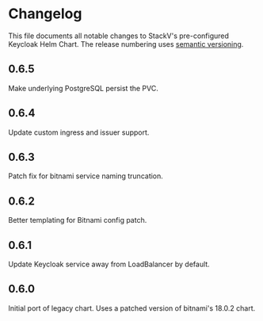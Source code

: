 # Changelog

This file documents all notable changes to StackV's pre-configured Keycloak Helm Chart.
The release numbering uses [semantic versioning](http://semver.org).

## 0.6.5

Make underlying PostgreSQL persist the PVC.

## 0.6.4

Update custom ingress and issuer support.

## 0.6.3

Patch fix for bitnami service naming truncation.

## 0.6.2

Better templating for Bitnami config patch.

## 0.6.1

Update Keycloak service away from LoadBalancer by default.

## 0.6.0

Initial port of legacy chart. Uses a patched version of bitnami's 18.0.2 chart.
